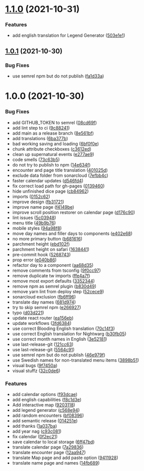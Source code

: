 # [1.1.0](https://github.com/syradar/yxans-klagan/compare/v1.0.1...v1.1.0) (2021-10-31)


### Features

* add english translation for Legend Generator ([503e1e1](https://github.com/syradar/yxans-klagan/commit/503e1e1a6ddaf0a4c542448cb1fc352b41fb9134))

## [1.0.1](https://github.com/syradar/yxans-klagan/compare/v1.0.0...v1.0.1) (2021-10-30)


### Bug Fixes

* use semrel npm but do not publish ([fa1d33a](https://github.com/syradar/yxans-klagan/commit/fa1d33a44864331adbf5b44043af6118820855fa))

# 1.0.0 (2021-10-30)


### Bug Fixes

* add GITHUB_TOKEN to semrel ([08cd69f](https://github.com/syradar/yxans-klagan/commit/08cd69f385b136233515de0512935751bcc0e282))
* add lint step to ci ([9c88241](https://github.com/syradar/yxans-klagan/commit/9c88241a9af72e2c0dc1ca3d456a02ce2ca11df6))
* add main as a release branch ([8e561bf](https://github.com/syradar/yxans-klagan/commit/8e561bf5d86f68b992075cfed20126456878ec30))
* add translations ([6ba377b](https://github.com/syradar/yxans-klagan/commit/6ba377beb555ba854395aa00d25b0a52ee293e83))
* bad working saving and loading ([6bf0f0e](https://github.com/syradar/yxans-klagan/commit/6bf0f0e51c53759e716d6afb1d9929a784a5aad7))
* chunk attribute checkboxes ([c3612ed](https://github.com/syradar/yxans-klagan/commit/c3612ed366796a59c938101762e0d4c01100c99d))
* clean up supernatural events ([e277ae9](https://github.com/syradar/yxans-klagan/commit/e277ae95bee27f2a672af474e8c80f0cc900c57d))
* code smells ([73c63b5](https://github.com/syradar/yxans-klagan/commit/73c63b56726ab708c3180a35921bf8fd3e6abd0f))
* do not try to publish to npm ([14e634f](https://github.com/syradar/yxans-klagan/commit/14e634f85bf3522dfe1ffcfdad78df7a590cb53a))
* encounter and page title translation ([401025d](https://github.com/syradar/yxans-klagan/commit/401025d60f149d63e6e37d350753053c828e2908))
* exclude data folder from sonarcloud ([7efbb4c](https://github.com/syradar/yxans-klagan/commit/7efbb4cd496ecc43fdacfbaff82d54d07bd727d2))
* faster calendar updates ([d546fd4](https://github.com/syradar/yxans-klagan/commit/d546fd4df1d8790923a9ada0b8f93e505682f85a))
* fix correct load path for gh-pages ([0139460](https://github.com/syradar/yxans-klagan/commit/01394601239509a0dc3e17feb3541d725dc61ae9))
* hide unfinished dice page ([cb84962](https://github.com/syradar/yxans-klagan/commit/cb84962a0bb569688ebecf5cc519fd7177ab5c3a))
* imports ([0152c62](https://github.com/syradar/yxans-klagan/commit/0152c62668c2b5c556b310e015dd9c2fb30c21bc))
* improve design ([fb31721](https://github.com/syradar/yxans-klagan/commit/fb317210f04c4394fce827f659dc68af16189bb6))
* improve name page ([f4149be](https://github.com/syradar/yxans-klagan/commit/f4149bed0685d1c6e9d427447de411db76075145))
* improve scroll position restorer on calendar page ([d176c90](https://github.com/syradar/yxans-klagan/commit/d176c904c2776a7ec70fc61a787bfd7b61829fed))
* lint issues ([5c03948](https://github.com/syradar/yxans-klagan/commit/5c03948c877a278f89552cf9c13363444a446bd0))
* menu title ([49b9b76](https://github.com/syradar/yxans-klagan/commit/49b9b76080e66acad7b7023b47659dcd0e63862e))
* mobile styles ([94a98f8](https://github.com/syradar/yxans-klagan/commit/94a98f85d70a69ba6ff006394ae8c8a18f623f71))
* move day names and filler days to components ([e402e68](https://github.com/syradar/yxans-klagan/commit/e402e6899206912d536d5146116b90219be9dec2))
* no more primary button ([b681616](https://github.com/syradar/yxans-klagan/commit/b68161697481d5a694e0ec997a8bb0d9fe36e70a))
* parchment height ([ebd102f](https://github.com/syradar/yxans-klagan/commit/ebd102fa3c3fb2c9c555965ae707939f2a2668c7))
* parchment height on safari ([1638441](https://github.com/syradar/yxans-klagan/commit/163844131af3923601282b50ec0fd9aa88022628))
* pre-commit hook ([5268743](https://github.com/syradar/yxans-klagan/commit/5268743bd2c5f6c06f6f6675418622d4609b94e0))
* prop error ([e040b86](https://github.com/syradar/yxans-klagan/commit/e040b86c4ab8101587918593d6d9a121490ea7f1))
* refactor day to a component ([aa68d35](https://github.com/syradar/yxans-klagan/commit/aa68d35ad012148d027926eb8cdc274263a353f9))
* remove comments from tsconfig ([9f0cc97](https://github.com/syradar/yxans-klagan/commit/9f0cc971f50c8c3dbbcecd283a01d7d38618a1fc))
* remove duplicate tw imports ([ffe4a7f](https://github.com/syradar/yxans-klagan/commit/ffe4a7ff5e15426e67ae1293e64cba7c7f6a5272))
* remove most export defaults ([3352344](https://github.com/syradar/yxans-klagan/commit/3352344f2e589cd5b970abb48fe8605dc0e37119))
* remove npm as semrel plugin ([b830d49](https://github.com/syradar/yxans-klagan/commit/b830d4905474def43bb62653e5fe181bf58420ab))
* remove yarn lint from deploy step ([52cece9](https://github.com/syradar/yxans-klagan/commit/52cece934956926bb51a06848ce7a6a565b0a4af))
* sonarcloud exclusion ([fb6ff96](https://github.com/syradar/yxans-klagan/commit/fb6ff9612a5724327057809bccfd76617e381c22))
* translate day names ([681d974](https://github.com/syradar/yxans-klagan/commit/681d97478260852373f3f5e7c59ae2a003349cd8))
* try to skip semrel npm ([e266927](https://github.com/syradar/yxans-klagan/commit/e2669273c1c7c80407a28f343a12482d90c5701d))
* typo ([d03d221](https://github.com/syradar/yxans-klagan/commit/d03d221ec02858ce1dea8647a8e39f91d22d9d0e))
* update react router ([ea156eb](https://github.com/syradar/yxans-klagan/commit/ea156eb9963619b2ebc4e637fa5dd4d3994504a5))
* update workflows ([3fd6384](https://github.com/syradar/yxans-klagan/commit/3fd63841fe9f5f42759491ca6838276a35eda885))
* use correct Blooding English translation ([70c14f3](https://github.com/syradar/yxans-klagan/commit/70c14f39b43248f4c86e36ed586420effb94f367))
* use correct English translation for Nightwarg ([b30fb05](https://github.com/syradar/yxans-klagan/commit/b30fb05b99d09c91ff0a9770ef80957caf4ef3c0))
* use correct month names in English ([3e52181](https://github.com/syradar/yxans-klagan/commit/3e5218198d06a30147760eb30d4a5f1581163b95))
* use last-release-git ([121cc63](https://github.com/syradar/yxans-klagan/commit/121cc634d4295a061f3122a5f9d8be4933c56f99))
* use last-release-git ([5564c91](https://github.com/syradar/yxans-klagan/commit/5564c91ad796d9093a1fcabcce5a56cef9559b3f))
* use semrel npm but do not publish ([46e979f](https://github.com/syradar/yxans-klagan/commit/46e979f4c1d9a4bc544dcdfaadf4b0595ef85489))
* use Swedish names for non-translated menu items ([3898b51](https://github.com/syradar/yxans-klagan/commit/3898b519cbfd4393efdc50fa589fd2cb52e6d0cc))
* visual bugs ([9f7450a](https://github.com/syradar/yxans-klagan/commit/9f7450a4eb0c577dcd1cf4d7a2415dec9802180a))
* visual stuffz ([32c0de6](https://github.com/syradar/yxans-klagan/commit/32c0de6144fb09f5bdf92f1317e6257b0d4b71dc))


### Features

* add calendar options ([f93dcae](https://github.com/syradar/yxans-klagan/commit/f93dcaedb3bb6f75c39421896680581ccf590ea5))
* add english capabilities ([f8c1d3e](https://github.com/syradar/yxans-klagan/commit/f8c1d3ec34adea77e74aabc332155727bd5b7bfe))
* Add interactive map ([9203118](https://github.com/syradar/yxans-klagan/commit/9203118cac15ae42b908877e3c6e144279bf44dd))
* add legend generator ([c568e94](https://github.com/syradar/yxans-klagan/commit/c568e94e46a2c530458d4887687563879febcbb0))
* add random encounters ([bf08396](https://github.com/syradar/yxans-klagan/commit/bf08396079b6a01af05add4db120ee7c14dab824))
* add semantic release ([014251e](https://github.com/syradar/yxans-klagan/commit/014251ee515e3baabddeca7281e7ad33f4ab0019))
* add thanks ([1a037ba](https://github.com/syradar/yxans-klagan/commit/1a037babc14c6cb04ccc461e3d05705be1e9cf9c))
* add year nag ([c93c081](https://github.com/syradar/yxans-klagan/commit/c93c081fca8aa2f762956c86d6b6bf9e97f7e66a))
* fix calendar ([0f2ec21](https://github.com/syradar/yxans-klagan/commit/0f2ec2154046a419b9384a0a68a352271335795e))
* save calendar to local storage ([6ff47bd](https://github.com/syradar/yxans-klagan/commit/6ff47bdf884ecc46e6ef9d4e87314305fe17e6d1))
* translate calendar page ([7a29836](https://github.com/syradar/yxans-klagan/commit/7a298363e411c0071f222f457c042e6c3ffb5130))
* translate encounter page ([12aa947](https://github.com/syradar/yxans-klagan/commit/12aa947db44c67138662088e4f927ec54f4778c9))
* translate Map page and add paste option ([9411928](https://github.com/syradar/yxans-klagan/commit/94119288004467872435413db879e9acc80d0e93))
* translate name page and names ([14fb689](https://github.com/syradar/yxans-klagan/commit/14fb689415e07334bd4ade3db451205614648a86))
